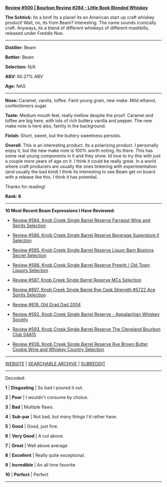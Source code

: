 
[**Review #500 | Bourbon Review #284 - Little Book Blended Whiskey**]( https://t8ke.review/review-500-little-book-blended-whiskey/)

**The Schtick:** Its a bird! Its a plane! Its an American start up craft whiskey product! Wait, no, its from Beam? Interesting. The name sounds iconically craft. Anyways, its a blend of different whiskeys of different mashbills, released under Freddie Noe. 

-----

**Distiller:** Beam

**Bottler:** Beam

**Selection:** N/A

**ABV:** 60.27% ABV

**Age:** NAS 

-----

**Nose:**   Caramel, vanilla, toffee. Faint young grain, new make. Mild ethanol, confectioners sugar. 

**Taste:** Medium mouth feel, really mellow despite the proof. Caramel and toffee are big here, with lots of rich buttery vanilla and pepper. The new make note is here also, faintly in the background. 

**Finish:** Short, sweet, but the buttery sweetness persists. 

**Overall:** This is an interesting product. Its a polarizing product. I personally enjoy it, but the new make note is 100% worth noting. Its there. This has some real young components in it and they show. Id love to try this with just a couple more years of age on it. I think it could be really great. In a world where craft producers are usually the ones tinkering with experimentation (and usually the bad kind) I think its interesting to see Beam get on board with a release like this. I think it has potential. 

Thanks for reading!

**Rank: 6**

----- 

**10 Most Recent Beam Expressions I Have Reviewed:** 

- [Review #584. Knob Creek Single Barrel Reserve Farragut Wine and Spirits Selection]( https://t8ke.review/review-584-knob-creek-single-barrel-reserve-3634-farragut/) 

- [Review #586. Knob Creek Single Barrel Reserve Beverage Superstore II Selection]( https://t8ke.review/review-586-knob-creek-single-barrel-reserve-beverage-superstore-ii-selection/) 

- [Review #585. Knob Creek Single Barrel Reserve Liquor Barn Bostons Secret Selection]( https://t8ke.review/review-585-knob-creek-single-barrel-reserve-liquor-barn-bostons-secret/) 

- [Review #588. Knob Creek Single Barrel Reserve Prewitt / Old Town Liquors Selection]( https://t8ke.review/review-588-knob-creek-single-barrel-reserve-4018-jeff-prewitt-old-town-liquors-15yr/) 

- [Review #587. Knob Creek Single Barrel Reserve MCs Selection]( https://t8ke.review/review-587-knob-creek-single-barrel-reserve-3892-mcs-selection/) 

- [Review #897. Knob Creek Single Barrel Rye Cask Strength #5722 Ace Spirits Selection]( https://t8ke.review/review-897-knob-creek-single-barrel-rye-5722-ace-spirits-selection/) 

- [Review #618. Old Grad Dad 2004]( https://t8ke.review/review-618-old-grand-dad-2004-86pf/) 

- [Review #592. Knob Creek Single Barrel Reserve - Appalachian Whiskey Society]( https://t8ke.review) 

- [Review #593. Knob Creek Single Barrel Reserve The Cleveland Bourbon Club 04A15]( https://t8ke.review/review-593-knob-creek-single-barrel-reserve-04a15-cleveland-bourbon-club/) 

- [Review #936. Knob Creek Single Barrel Reserve Rye Brown Butter Cookie Wine and Whiskey Country Selection]( https://t8ke.review/review-936-knob-creek-single-barrel-reserve-rye-brown-butter-cookie-wine-and-whiskey-country-selection/) 

-----

[WEBSITE](https://t8ke.review) | [SEARCHABLE ARCHIVE](https://t8ke.review/review-archive/) | [SUBREDDIT](https://reddit.com/r/t8kereviews)

-----

Decoded:

**1** | **Disgusting** | So bad I poured it out.

**2** | **Poor** | I wouldn't consume by choice.

**3** | **Bad** | Multiple flaws.

**4** | **Sub-par** | Not bad, but many things I'd rather have.

**5** | **Good** | Good, just fine.

**6** | **Very Good** | A cut above.

**7** | **Great** | Well above average

**8** | **Excellent** | Really quite exceptional.

**9** | **Incredible** | An all time favorite

**10** | **Perfect** | Perfect

----

